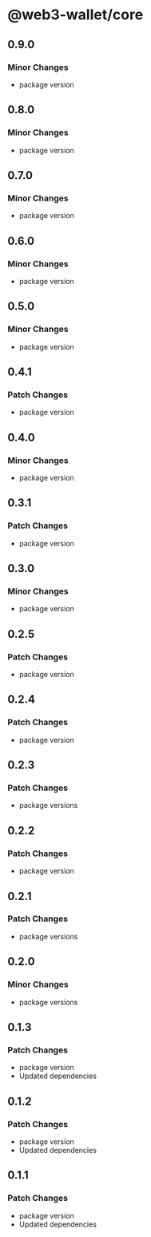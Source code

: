 # @web3-wallet/core

## 0.9.0

### Minor Changes

- package version

## 0.8.0

### Minor Changes

- package version

## 0.7.0

### Minor Changes

- package version

## 0.6.0

### Minor Changes

- package version

## 0.5.0

### Minor Changes

- package version

## 0.4.1

### Patch Changes

- package version

## 0.4.0

### Minor Changes

- package version

## 0.3.1

### Patch Changes

- package version

## 0.3.0

### Minor Changes

- package version

## 0.2.5

### Patch Changes

- package version

## 0.2.4

### Patch Changes

- package version

## 0.2.3

### Patch Changes

- package versions

## 0.2.2

### Patch Changes

- package version

## 0.2.1

### Patch Changes

- package versions

## 0.2.0

### Minor Changes

- package versions

## 0.1.3

### Patch Changes

- package version
- Updated dependencies

## 0.1.2

### Patch Changes

- package version
- Updated dependencies

## 0.1.1

### Patch Changes

- package version
- Updated dependencies
